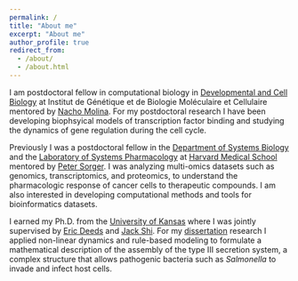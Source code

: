 ```yaml
---
permalink: /
title: "About me"
excerpt: "About me"
author_profile: true
redirect_from: 
  - /about/
  - /about.html
---
```


I am postdoctoral fellow in computational biology in [Developmental and Cell Biology](https://www.igbmc.fr/recherche/departements/biologie-du-developpement-et-cellules-souches) at Institut de Génétique et de Biologie Moléculaire et Cellulaire mentored by [Nacho Molina](https://www.igbmc.fr/igbmc/missions/annuaire/nacho-molina). For my postdoctoral research I have been developing biophsyical models of transcription factor binding and studying the dynamics of gene regulation during the cell cycle.  

Previously I was a  postdoctoral fellow in the [Department of Systems Biology](https://sysbio.med.harvard.edu/) and the [Laboratory of Systems Pharmacology](https://hits.harvard.edu/the-program/laboratory-of-systems-pharmacology/about/) at [Harvard Medical School](https://hms.harvard.edu/) mentored by [Peter Sorger](https://sysbio.med.harvard.edu/peter-sorger). I was analyzing multi-omics datasets such as genomics, transcriptomics, and proteomics, to understand the pharmacologic response of cancer cells to therapeutic compounds. I am also interested in developing computational methods and tools for bioinformatics datasets. 

I earned my Ph.D. from the [University of Kansas](https://ku.edu/) where I was jointly supervised by [Eric Deeds](https://www.ibp.ucla.edu/faculty/eric-deeds/) and [Jack Shi](https://physics.ku.edu/shi-jicong-jack). For my [dissertation](https://kuscholarworks.ku.edu/handle/1808/28047) research I applied non-linear dynamics and rule-based modeling to formulate a mathematical description of the assembly of the type III secretion system, a complex structure that allows pathogenic bacteria such as *Salmonella* to invade and infect host cells.
